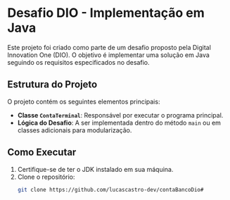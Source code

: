 # Desafio DIO - Implementação em Java

Este projeto foi criado como parte de um desafio proposto pela Digital Innovation One (DIO). O objetivo é implementar uma solução em Java seguindo os requisitos especificados no desafio.

## Estrutura do Projeto

O projeto contém os seguintes elementos principais:
- **Classe `ContaTerminal`**: Responsável por executar o programa principal.
- **Lógica do Desafio**: A ser implementada dentro do método `main` ou em classes adicionais para modularização.

## Como Executar

1. Certifique-se de ter o JDK instalado em sua máquina.
2. Clone o repositório:
   ```bash
   git clone https://github.com/lucascastro-dev/contaBancoDio#
